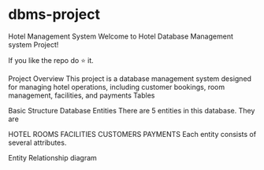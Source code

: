 # dbms-project
Hotel Management System
Welcome to Hotel Database Management system Project!

If you like the repo do ⭐ it.

Project Overview
This project is a database management system designed for managing hotel operations, including customer bookings, room management, facilities, and payments Tables

Basic Structure
Database Entities
There are 5 entities in this database. They are

HOTEL
ROOMS
FACILITIES
CUSTOMERS
PAYMENTS
Each entity consists of several attributes.

Entity Relationship diagram
